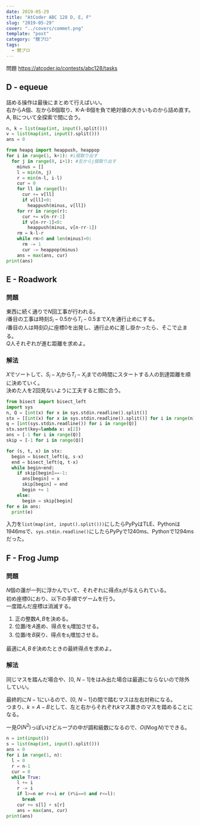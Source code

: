 ```yaml
---
date: 2019-05-29
title: "AtCoder ABC 128 D, E, F"
slug: "2019-05-29"
cover: "../covers/commet.png"
template: "post"
category: "競プロ"
tags:
  - 競プロ
---
```


問題 <https://atcoder.jp/contests/abc128/tasks>

## D - equeue

詰める操作は最後にまとめて行えばいい。  
右からA個、左からB個取り、K-A-B個を負で絶対値の大きいものから詰め直す。  
A, Bについて全探索で間に合う。

```python
n, k = list(map(int, input().split()))
v = list(map(int, input().split()))
ans = 0

from heapq import heappush, heappop
for i in range(1, k+1): #i個取り出す
  for j in range(0, i+1): #左からj個取り出す
    minus = []
    l = min(n, j)
    r = min(n-l, i-l)
    cur = 0
    for ll in range(l):
      cur += v[ll]
      if v[ll]<0:
        heappush(minus, v[ll])
    for rr in range(r):
      cur += v[n-rr-1]
      if v[n-rr-1]<0:
        heappush(minus, v[n-rr-1])
    rm = k-l-r
    while rm>0 and len(minus)>0:
      rm -= 1
      cur -= heappop(minus)
    ans = max(ans, cur)
print(ans)
```

## E - Roadwork

### 問題

東西に続く通りで$N$回工事が行われる。  
$i$番目の工事は時刻$S_i-0.5$から$T_i-0.5$まで$X_i$を通行止めにする。  
$i$番目の人は時刻$D_i$に座標0を出発し、通行止めに差し掛かったら、そこで止まる。  
$Q$人それぞれが進む距離を求めよ。

### 解法

$X$でソートして、$S_i-X_i$から$T_i-X_i$までの時間にスタートする人の到達距離を順に決めていく。  
決めた人を2回見ないように工夫すると間に合う。

```python
from bisect import bisect_left
import sys
n, Q = [int(x) for x in sys.stdin.readline().split()]
stx = [[int(x) for x in sys.stdin.readline().split()] for i in range(n)]
q = [int(sys.stdin.readline()) for i in range(Q)]
stx.sort(key=lambda x: x[2])
ans = [-1 for i in range(Q)]
skip = [-1 for i in range(Q)]

for (s, t, x) in stx:
  begin = bisect_left(q, s-x)
  end = bisect_left(q, t-x)
  while begin<end:
    if skip[begin]==-1:
      ans[begin] = x
      skip[begin] = end
      begin += 1
    else:
      begin = skip[begin]
for e in ans:
  print(e)
```

入力を`list(map(int, input().split()))`にしたらPyPyはTLE、Pythonは1946msで、`sys.stdin.readline()`にしたらPyPyで1240ms、Pythonで1294msだった。

## F - Frog Jump

### 問題

$N$個の蓮が一列に浮かんでいて、それぞれに得点$s_i$が与えられている。  
初め座標0におり、以下の手順でゲームを行う。  
一度踏んだ座標は消滅する。

1. 正の整数$A, B$を決める。
2. 位置$i$を$A$進め、得点を$s_i$増加させる。
3. 位置$i$を$B$戻り、得点を$s_i$増加させる。 

最適に$A, Bを$決めたときの最終得点を求めよ。

### 解法

同じマスを踏んだ場合や、[0, $N-1$]をはみ出た場合は最適にならないので除外していい。

最終的に$N-1$にいるので、[0, $N-1$]の間で踏むマスは左右対称になる。  
つまり、$k=A-B$として、左と右からそれぞれ$k$マス置きのマスを踏めることになる。  

一見$O(N^2)$っぽいけどループの中が調和級数になるので、$O(N\log N)$でできる。  

```python
n = int(input())
s = list(map(int, input().split()))
ans = 0
for i in range(1, n):
  l = 0
  r = n-1
  cur = 0
  while True:
    l += i
    r -= i
    if l>=n or r<=i or (r%i==0 and r<=l):
      break
    cur += s[l] + s[r]
    ans = max(ans, cur)
print(ans)
```